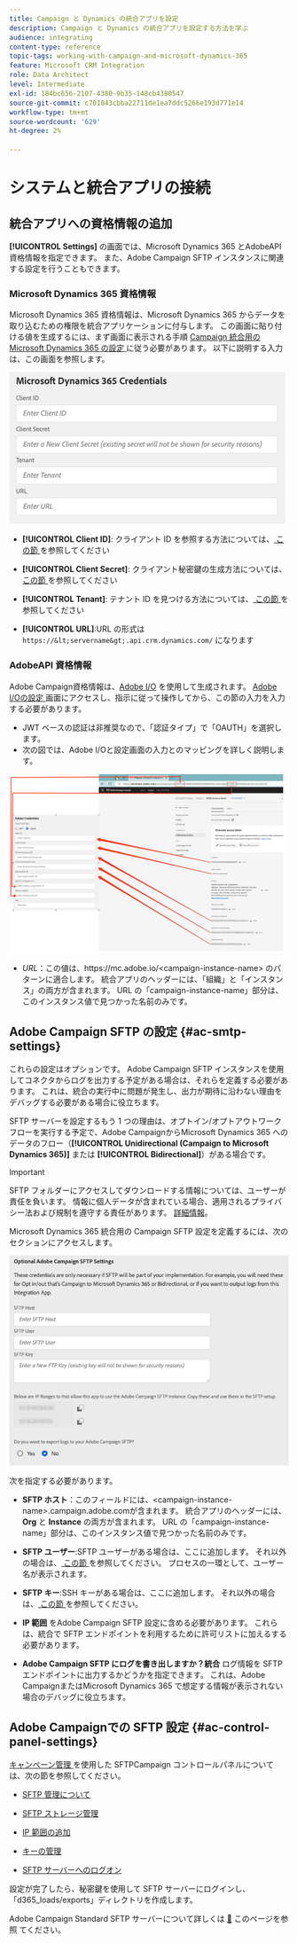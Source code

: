 ```yaml
---
title: Campaign と Dynamics の統合アプリを設定
description: Campaign と Dynamics の統合アプリを設定する方法を学ぶ
audience: integrating
content-type: reference
topic-tags: working-with-campaign-and-microsoft-dynamics-365
feature: Microsoft CRM Integration
role: Data Architect
level: Intermediate
exl-id: 184bc656-2107-4380-9b35-148cb4380547
source-git-commit: c701043cbba22711de1ea7ddc5266e193d771e14
workflow-type: tm+mt
source-wordcount: '629'
ht-degree: 2%

---
```


# システムと統合アプリの接続

## 統合アプリへの資格情報の追加

**[!UICONTROL Settings]** の画面では、Microsoft Dynamics 365 とAdobeAPI 資格情報を指定できます。 また、Adobe Campaign SFTP インスタンスに関連する設定を行うこともできます。

### Microsoft Dynamics 365 資格情報

Microsoft Dynamics 365 資格情報は、Microsoft Dynamics 365 からデータを取り込むための権限を統合アプリケーションに付与します。  この画面に貼り付ける値を生成するには、まず画面に表示される手順 [Campaign 統合用のMicrosoft Dynamics 365 の設定 ](../../integrating/using/d365-acs-configure-d365.md) に従う必要があります。 以下に説明する入力は、この画面を参照します。

![](assets/do-not-localize/d365-to-acs-ui-page-workflows-settings-d365.png)

* **[!UICONTROL Client ID]**: クライアント ID を参照する方法については、[ この節 ](../../integrating/using/d365-acs-configure-d365.md#register-a-new-app) を参照してください

* **[!UICONTROL Client Secret]**: クライアント秘密鍵の生成方法については、[ この節 ](../../integrating/using/d365-acs-configure-d365.md#generate-a-client-secret) を参照してください

* **[!UICONTROL Tenant]**: テナント ID を見つける方法については、[ この節 ](../../integrating/using/d365-acs-configure-d365.md#get-the-tenant-id) を参照してください

* **[!UICONTROL URL]**:URL の形式は `https://&lt;servername&gt;.api.crm.dynamics.com/` になります

### AdobeAPI 資格情報

Adobe Campaign資格情報は、[Adobe I/O](https://www.adobe.io/) を使用して生成されます。 [Adobe I/Oの設定 ](../../integrating/using/d365-acs-configure-adobe-io.md) 画面にアクセスし、指示に従って操作してから、この節の入力を入力する必要があります。

* JWT ベースの認証は非推奨なので、「認証タイプ」で「OAUTH」を選択します。
* 次の図では、Adobe I/Oと設定画面の入力とのマッピングを詳しく説明します。

![](assets/do-not-localize/d365-to-acs-ui-page-workflows-settings-adobeio.png)

* *URL*：この値は、https\://mc.adobe.io/&lt;campaign-instance-name> のパターンに適合します。 統合アプリのヘッダーには、「組織」と「インスタンス」の両方が含まれます。 URL の「campaign-instance-name」部分は、このインスタンス値で見つかった名前のみです。

## Adobe Campaign SFTP の設定 {#ac-smtp-settings}

これらの設定はオプションです。 Adobe Campaign SFTP インスタンスを使用してコネクタからログを出力する予定がある場合は、それらを定義する必要があります。 これは、統合の実行中に問題が発生し、出力が期待に沿わない理由をデバッグする必要がある場合に役立ちます。

SFTP サーバーを設定するもう 1 つの理由は、オプトイン/オプトアウトワークフローを実行する予定で、Adobe CampaignからMicrosoft Dynamics 365 へのデータのフロー（**[!UICONTROL Unidirectional (Campaign to Microsoft Dynamics 365)]** または **[!UICONTROL Bidirectional]**）がある場合です。

>[!IMPORTANT]
>
>SFTP フォルダーにアクセスしてダウンロードする情報については、ユーザーが責任を負います。 情報に個人データが含まれている場合、適用されるプライバシー法および規制を遵守する責任があります。 [詳細情報](../../integrating/using/d365-acs-notices-and-recommendations.md#acs-msdyn-manage-privacy)。
>

Microsoft Dynamics 365 統合用の Campaign SFTP 設定を定義するには、次のセクションにアクセスします。

![](assets/do-not-localize/d365-to-acs-ui-page-workflows-settings-sftp.png)

次を指定する必要があります。

* **SFTP ホスト**：このフィールドには、&lt;campaign-instance-name>.campaign.adobe.comが含まれます。 統合アプリのヘッダーには、**Org** と **Instance** の両方が含まれます。 URL の「campaign-instance-name」部分は、このインスタンス値で見つかった名前のみです。

* **SFTP ユーザー**:SFTP ユーザーがある場合は、ここに追加します。 それ以外の場合は、[ この節 ](#ac-control-panel-settings) を参照してください。 プロセスの一環として、ユーザー名が表示されます。

* **SFTP キー**:SSH キーがある場合は、ここに追加します。 それ以外の場合は、[ この節 ](#ac-control-panel-settings) を参照してください。

* **IP 範囲** をAdobe Campaign SFTP 設定に含める必要があります。 これらは、統合で SFTP エンドポイントを利用するために許可リストに加えるする必要があります。

* **Adobe Campaign SFTP にログを書き出しますか？統合** ログ情報を SFTP エンドポイントに出力するかどうかを指定できます。 これは、Adobe CampaignまたはMicrosoft Dynamics 365 で想定する情報が表示されない場合のデバッグに役立ちます。

## Adobe Campaignでの SFTP 設定 {#ac-control-panel-settings}

[ キャンペーン管理 ](https://experienceleague.adobe.com/docs/control-panel/using/control-panel-home.html?lang=ja) を使用した SFTPCampaign コントロールパネルについては、次の節を参照してください。

* [SFTP 管理について](https://experienceleague.adobe.com/docs/control-panel/using/sftp-management/about-sftp-management.html?lang=ja#sftp-management)

* [SFTP ストレージ管理](https://experienceleague.adobe.com/docs/control-panel/using/sftp-management/key-management.html?lang=ja#installing-ssh-key)

* [IP 範囲の追加 ](https://experienceleague.adobe.com/docs/control-panel/using/sftp-management/ip-range-allow-listing.html?lang=ja#sftp-management)

* [ キーの管理 ](https://experienceleague.adobe.com/docs/control-panel/using/sftp-management/key-management.html?lang=ja#sftp-management)

* [SFTP サーバーへのログオン ](https://experienceleague.adobe.com/docs/control-panel/using/sftp-management/logging-into-sftp-server.html?lang=ja#sftp-management)

設定が完了したら、秘密鍵を使用して SFTP サーバーにログインし、「d365_loads/exports」ディレクトリを作成します。

Adobe Campaign Standard SFTP サーバーについて詳しくは [&#128279;](https://experienceleague.adobe.com/docs/campaign-standard-learn/control-panel/sftp-management/monitoring-server-capacity.html?lang=ja#sftp-management) このページを参照  てください。
